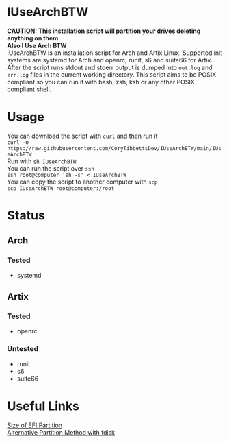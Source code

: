 # IUseArchBTW
**CAUTION: This installation script will partition your drives deleting anything on them**<br  />
**Also I Use Arch BTW**<br  />
IUseArchBTW is an installation script for Arch and Artix Linux.
Supported init systems are systemd for Arch and openrc, runit, s6 and suite66 for Artix.
After the script runs stdout and stderr output is dumped into `out.log` and `err.log` files in the current working directory.
This script aims to be POSIX compliant so you can run it with bash, zsh, ksh or any other POSIX compliant shell.

# Usage
You can download the script with `curl` and then run it<br  />
`curl -O https://raw.githubusercontent.com/CoryTibbettsDev/IUseArchBTW/main/IUseArchBTW`<br  />
Run with `sh IUseArchBTW`<br  />
You can run the script over `ssh`<br  />
`ssh root@computer 'sh -s' < IUseArchBTW`<br  />
You can copy the script to another computer with `scp`<br  />
`scp IUseArchBTW root@computer:/root`<br  />

# Status
## Arch
### Tested
- systemd
## Artix
### Tested
- openrc
### Untested
- runit
- s6
- suite66

# Useful Links
[Size of EFI Partition](https://askubuntu.com/questions/1313154/how-to-know-the-proper-amount-of-needed-disk-space-for-efi-partition)<br  />
[Alternative Partition Method with fdisk](https://superuser.com/questions/332252/how-to-create-and-format-a-partition-using-a-bash-script)<br  />
